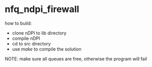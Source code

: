 # nfq_ndpi_firewall

how to build:
- clone nDPI to lib directory
- compile nDPI
- cd to src directory
- use *make* to compile the solution

NOTE: make sure all queues are free, otherwise the program will fail
